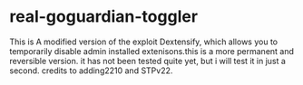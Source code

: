 # real-goguardian-toggler
This is A modified version of the exploit Dextensify, which allows you to temporarily disable admin installed extenisons.this is a more permanent and reversible version. it has not been tested quite yet, but i will test it in just a second. credits to adding2210 and STPv22.
